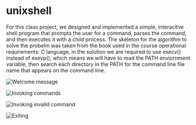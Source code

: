 # unixshell
For this class project, we designed and implemented a simple, interacitve shell program that prompts the user for a command, parses the command, and then executes it with a
child process. The skeleton for the algorithm to solve the probelm was taken from the book used in the course operational requirements: C language, in the solution
we are required to use execv() instead of exevp(), which means we will have to read the PATH enviornment variable, then search each directory in the PATH for the command line
file name that appears on the command line.


![Welcome message](C:/Users/hadas/Desktop/ "welcome.png")

![Invoking commands](C:/Users/hadas/Desktop/ "commands.png")

![Invoking invalid command](C:/Users/hadas/Desktop/ "invalid.png")

![Exiting](C:/Users/hadas/Desktop/ "exit.png")


